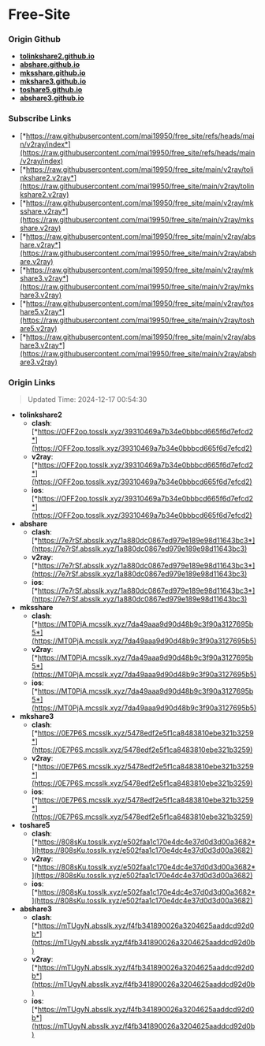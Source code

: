 # Free-Site

### Origin Github

- [**tolinkshare2.github.io**](https://github.com/tolinkshare2/tolinkshare2.github.io)
- [**abshare.github.io**](https://github.com/abshare/abshare.github.io)
- [**mksshare.github.io**](https://github.com/mksshare/mksshare.github.io)
- [**mkshare3.github.io**](https://github.com/mkshare3/mkshare3.github.io)
- [**toshare5.github.io**](https://github.com/toshare5/toshare5.github.io)
- [**abshare3.github.io**](https://github.com/abshare3/abshare3.github.io)

### Subscribe Links

- [*https://raw.githubusercontent.com/mai19950/free_site/refs/heads/main/v2ray/index*](https://raw.githubusercontent.com/mai19950/free_site/refs/heads/main/v2ray/index)
- [*https://raw.githubusercontent.com/mai19950/free_site/main/v2ray/tolinkshare2.v2ray*](https://raw.githubusercontent.com/mai19950/free_site/main/v2ray/tolinkshare2.v2ray)
- [*https://raw.githubusercontent.com/mai19950/free_site/main/v2ray/mksshare.v2ray*](https://raw.githubusercontent.com/mai19950/free_site/main/v2ray/mksshare.v2ray)
- [*https://raw.githubusercontent.com/mai19950/free_site/main/v2ray/abshare.v2ray*](https://raw.githubusercontent.com/mai19950/free_site/main/v2ray/abshare.v2ray)
- [*https://raw.githubusercontent.com/mai19950/free_site/main/v2ray/mkshare3.v2ray*](https://raw.githubusercontent.com/mai19950/free_site/main/v2ray/mkshare3.v2ray)
- [*https://raw.githubusercontent.com/mai19950/free_site/main/v2ray/toshare5.v2ray*](https://raw.githubusercontent.com/mai19950/free_site/main/v2ray/toshare5.v2ray)
- [*https://raw.githubusercontent.com/mai19950/free_site/main/v2ray/abshare3.v2ray*](https://raw.githubusercontent.com/mai19950/free_site/main/v2ray/abshare3.v2ray)

### Origin Links

> Updated Time: 2024-12-17 00:54:30

- **tolinkshare2**
  - **clash**: [*https://OFF2op.tosslk.xyz/39310469a7b34e0bbbcd665f6d7efcd2*](https://OFF2op.tosslk.xyz/39310469a7b34e0bbbcd665f6d7efcd2)
  - **v2ray**: [*https://OFF2op.tosslk.xyz/39310469a7b34e0bbbcd665f6d7efcd2*](https://OFF2op.tosslk.xyz/39310469a7b34e0bbbcd665f6d7efcd2)
  - **ios**: [*https://OFF2op.tosslk.xyz/39310469a7b34e0bbbcd665f6d7efcd2*](https://OFF2op.tosslk.xyz/39310469a7b34e0bbbcd665f6d7efcd2)
- **abshare**
  - **clash**: [*https://7e7rSf.absslk.xyz/1a880dc0867ed979e189e98d11643bc3*](https://7e7rSf.absslk.xyz/1a880dc0867ed979e189e98d11643bc3)
  - **v2ray**: [*https://7e7rSf.absslk.xyz/1a880dc0867ed979e189e98d11643bc3*](https://7e7rSf.absslk.xyz/1a880dc0867ed979e189e98d11643bc3)
  - **ios**: [*https://7e7rSf.absslk.xyz/1a880dc0867ed979e189e98d11643bc3*](https://7e7rSf.absslk.xyz/1a880dc0867ed979e189e98d11643bc3)
- **mksshare**
  - **clash**: [*https://MT0PjA.mcsslk.xyz/7da49aaa9d90d48b9c3f90a3127695b5*](https://MT0PjA.mcsslk.xyz/7da49aaa9d90d48b9c3f90a3127695b5)
  - **v2ray**: [*https://MT0PjA.mcsslk.xyz/7da49aaa9d90d48b9c3f90a3127695b5*](https://MT0PjA.mcsslk.xyz/7da49aaa9d90d48b9c3f90a3127695b5)
  - **ios**: [*https://MT0PjA.mcsslk.xyz/7da49aaa9d90d48b9c3f90a3127695b5*](https://MT0PjA.mcsslk.xyz/7da49aaa9d90d48b9c3f90a3127695b5)
- **mkshare3**
  - **clash**: [*https://0E7P6S.mcsslk.xyz/5478edf2e5f1ca8483810ebe321b3259*](https://0E7P6S.mcsslk.xyz/5478edf2e5f1ca8483810ebe321b3259)
  - **v2ray**: [*https://0E7P6S.mcsslk.xyz/5478edf2e5f1ca8483810ebe321b3259*](https://0E7P6S.mcsslk.xyz/5478edf2e5f1ca8483810ebe321b3259)
  - **ios**: [*https://0E7P6S.mcsslk.xyz/5478edf2e5f1ca8483810ebe321b3259*](https://0E7P6S.mcsslk.xyz/5478edf2e5f1ca8483810ebe321b3259)
- **toshare5**
  - **clash**: [*https://808sKu.tosslk.xyz/e502faa1c170e4dc4e37d0d3d00a3682*](https://808sKu.tosslk.xyz/e502faa1c170e4dc4e37d0d3d00a3682)
  - **v2ray**: [*https://808sKu.tosslk.xyz/e502faa1c170e4dc4e37d0d3d00a3682*](https://808sKu.tosslk.xyz/e502faa1c170e4dc4e37d0d3d00a3682)
  - **ios**: [*https://808sKu.tosslk.xyz/e502faa1c170e4dc4e37d0d3d00a3682*](https://808sKu.tosslk.xyz/e502faa1c170e4dc4e37d0d3d00a3682)
- **abshare3**
  - **clash**: [*https://mTUgyN.absslk.xyz/f4fb341890026a3204625aaddcd92d0b*](https://mTUgyN.absslk.xyz/f4fb341890026a3204625aaddcd92d0b)
  - **v2ray**: [*https://mTUgyN.absslk.xyz/f4fb341890026a3204625aaddcd92d0b*](https://mTUgyN.absslk.xyz/f4fb341890026a3204625aaddcd92d0b)
  - **ios**: [*https://mTUgyN.absslk.xyz/f4fb341890026a3204625aaddcd92d0b*](https://mTUgyN.absslk.xyz/f4fb341890026a3204625aaddcd92d0b)
